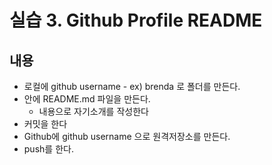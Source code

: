 # 실습 3. Github Profile README

## 내용

* 로컬에 github username - ex) brenda 로 폴더를 만든다. 
* 안에 README.md 파일을 만든다. 
  * 내용으로 자기소개를 작성한다
* 커밋을 한다
* Github에 github username 으로 원격저장소를 만든다. 
* push를 한다. 

